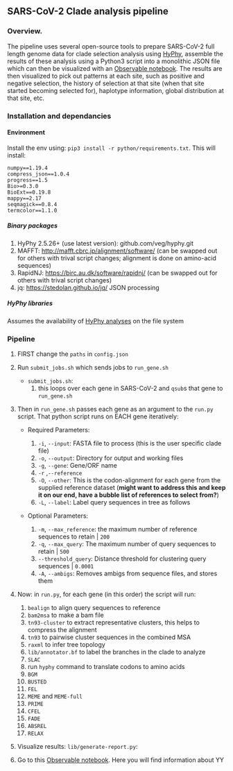 ## SARS-CoV-2 Clade analysis pipeline

### Overview.

The pipeline uses several open-source tools to prepare SARS-CoV-2 full length genome data for clade selection analysis using [HyPhy](hyphy.org), assemble the results of these analysis using a Python3 script into a monolithic JSON file which can then be visualized with an [Observable notebook](https://observablehq.com/@spond/revised-sars-cov-2-analytics-page). The results are then visualized to pick out patterns at each site, such as positive and negative selection, the history of selection at that site (when that site started becoming selected for), haplotype information, global distribution at that site, etc.  

<!-- these are commented out -->
<!--1. A (large) .FASTA file of unaligned genomes with sequence names formatted as `epi_isl_XXXX|...` where `XXXX` is a unique accession number and the values after the pipe are ignored.-->
<!--2.--> 
<!--3. A (large) .JSON file in a format described below which contains **metadata** about the sequences; the two are linked via the unique accession number. -->
<!--The metadata file is not necessary for sequence analysis, but it is "baked" into several processing scripts (will be unwound later), and may break things downsteam.-->

### Installation and dependancies

#### Environment 
Install the env using: ```pip3 install -r python/requirements.txt```. This will install:
```
numpy==1.19.4
compress_json==1.0.4
progress==1.5
Bio>=0.3.0
BioExt==0.19.8
mappy==2.17
seqmagick==0.8.4
termcolor==1.1.0
```

##### Binary packages

1. HyPhy 2.5.26+ (use latest version): github.com/veg/hyphy.git
2. MAFFT: http://mafft.cbrc.jp/alignment/software/ (can be swapped out for others with trival script changes; alignment is done on amino-acid sequences)
3. RapidNJ: https://birc.au.dk/software/rapidnj/ (can be swapped out for others with trival script changes)
4. jq: https://stedolan.github.io/jq/ JSON processing

##### HyPhy libraries

Assumes the availability of [HyPhy analyses](http://github.com/veg/hyphy-analyses) on the file system

### Pipeline 

1. FIRST change the ```paths``` in ```config.json```
2. Run ```submit_jobs.sh``` which sends jobs to ```run_gene.sh```
    * ```submit_jobs.sh```:
        1. this loops over each gene in SARS-CoV-2 and ```qsub```s that gene to ```run_gene.sh```
3. Then in ```run_gene.sh``` passes each gene as an argument to the ```run.py``` script. That python script runs on EACH gene iteratively:
    * Required Parameters:
        1. ```-i```, ```--input```: FASTA file to process (this is the user specific clade file)
        2. ```-o```, ```--output```: Directory for output and working files
        3. ```-g```, ```--gene```: Gene/ORF name
        4. ```-r``` ,```--reference```
        5. ```-O```, ```--other```: This is the codon-alignment for each gene from the supplied reference dataset (**might want to address this and keep it on our end, have a bubble list of references to select from?**) 
        6. ```-L```, ```--label```: Label query sequences in tree as follows

    * Optional Parameters:
        1. ```-m```, ```--max_reference```: the maximum number of reference sequences to retain | ```200```
        2. ```-q```, ```--max_query```: The maximum number of query sequences to retain | ```500```
        3. ```--threshold_query```: Distance threshold for clustering query sequences | ```0.0001```
        4. ```-A```, ```--ambigs```: Removes ambigs from sequence files, and stores them

4. Now: in ```run.py```, for each gene (in this order) the script will run:
    1. ```bealign``` to align query sequences to reference
    2. ```bam2msa``` to make a bam file
    3. ```tn93-cluster``` to extract representative clusters, this helps to compress the alignment
    4. ```tn93``` to pairwise cluster sequences in the combined MSA
    3. ```raxml``` to infer tree topology
    4. ```lib/annotator.bf``` to label the branches in the clade to analyze
    5. ```SLAC``` 
    6. run ```hyphy``` command to translate codons to amino acids
    7. ```BGM```
    8. ```BUSTED```
    9. ```FEL```
    10. ```MEME``` and ```MEME-full```
    11. ```PRIME```
    12. ```CFEL```
    13. ```FADE```
    14. ```ABSREL```
    15. ```RELAX```

5. Visualize results: ```lib/generate-report.py```:

6. Go to this [Observable notebook](https://observablehq.com/@spond/revised-sars-cov-2-analytics-page). Here you will find information about YY
        

